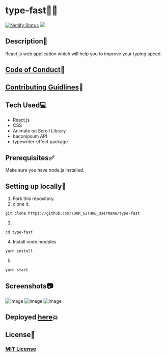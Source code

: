 # type-fast👨‍💻
[![Netlify Status](https://api.netlify.com/api/v1/badges/0d0b3f5b-28fa-496b-ad90-00b09804c624/deploy-status)](https://app.netlify.com/sites/type-fast-bymukul/deploys) <a href="https://github.com/MukulKolpe/type-fast"><img src="https://img.shields.io/github/license/MukulKolpe/type-fast"></img></a>
## Description📰
React.js web application which will help you to improve your typing speed.

## [Code of Conduct](https://github.com/MukulKolpe/type-fast/blob/main/CODE_OF_CONDUCT.md)📝

## [Contributing Guidlines](https://github.com/MukulKolpe/type-fast/blob/main/CONTRIBUTING.md)🔨


## Tech Used💻
- React.js
- CSS
- Animate on Scroll Library
- baconipsum API
- typewriter-effect package


## Prerequisites✅

Make sure you have node.js installed.


## Setting up locally🚧
1. Fork this repository.
2. clone it.
 ```
 git clone https://github.com/YOUR_GITHUB_UserName/type-fast
 ```
3. 
 ```
 cd type-fast
 ```
4. Install node modules
 ```
 yarn install
 ```
5. 
 ```
 yarn start
 ```

   
## Screenshots📷

![image](https://user-images.githubusercontent.com/78664749/149383135-402aaf72-8241-4357-8f2d-bcf776eb0d62.png)
![image](https://user-images.githubusercontent.com/78664749/149383286-5d79e6cc-35c2-4151-b1b4-21402dc698ae.png)
![image](https://user-images.githubusercontent.com/78664749/149383412-3f45c462-9a3a-4321-bbea-4ee15f3573e1.png)


## Deployed [here](https://type-fast-bymukul.netlify.app/)💥

## License📝

### [MIT License](https://github.com/MukulKolpe/type-fast/blob/main/LICENSE)
